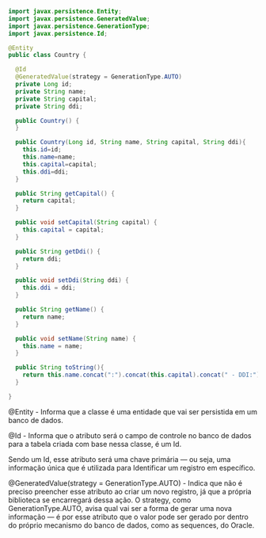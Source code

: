 ```java
import javax.persistence.Entity;
import javax.persistence.GeneratedValue;
import javax.persistence.GenerationType;
import javax.persistence.Id;

@Entity
public class Country {

  @Id
  @GeneratedValue(strategy = GenerationType.AUTO)
  private Long id;
  private String name;
  private String capital;
  private String ddi;

  public Country() {
  }

  public Country(Long id, String name, String capital, String ddi){
    this.id=id;
    this.name=name;
    this.capital=capital;
    this.ddi=ddi;
  }

  public String getCapital() {
    return capital;
  }

  public void setCapital(String capital) {
    this.capital = capital;
  }

  public String getDdi() {
    return ddi;
  }

  public void setDdi(String ddi) {
    this.ddi = ddi;
  }

  public String getName() {
    return name;
  }

  public void setName(String name) {
    this.name = name;
  }

  public String toString(){
    return this.name.concat(":").concat(this.capital).concat(" - DDI:").concat(this.ddi);
  }

}
```
@Entity - Informa que a classe é uma entidade que vai ser persistida em um banco de dados.

@Id - Informa que o atributo será o campo de controle no banco de dados para a tabela criada com base nessa classe, é um Id.

Sendo um Id, esse atributo será uma chave primária — ou seja, uma informação única que é utilizada para Identificar um registro em específico.

@GeneratedValue(strategy = GenerationType.AUTO) - Indica que não é preciso preencher esse atributo ao criar um novo registro, já que a própria biblioteca se encarregará dessa ação. O strategy, como GenerationType.AUTO, avisa qual vai ser a forma de gerar uma nova informação — é por esse atributo que o valor pode ser gerado por dentro do próprio mecanismo do banco de dados, como as sequences, do Oracle.
